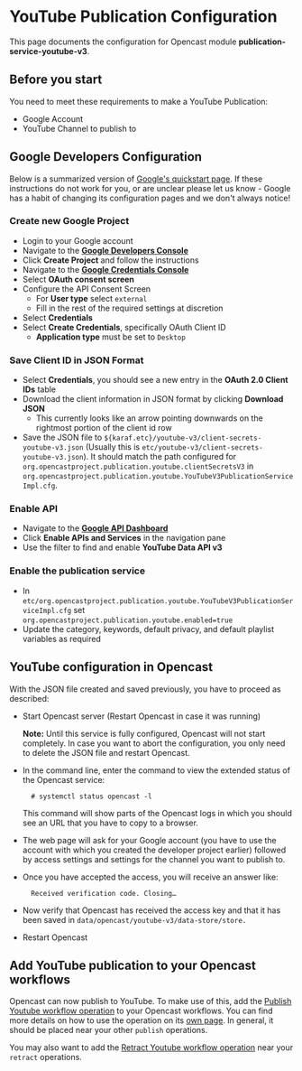 # YouTube Publication Configuration

This page documents the configuration for Opencast module **publication-service-youtube-v3**.

## Before you start

You need to meet these requirements to make a YouTube Publication:

- Google Account
- YouTube Channel to publish to


## Google Developers Configuration

Below is a summarized version of [Google's quickstart page][googledoc].  If these
instructions do not work for you, or are unclear please let us know - Google has a habit of changing its configuration
pages and we don't always notice!

### Create new Google Project

- Login to your Google account
- Navigate to the [**Google Developers Console**][googledevconsole]
- Click **Create Project** and follow the instructions
- Navigate to the [**Google Credentials Console**][googleapiconsole]
- Select **OAuth consent screen**
- Configure the API Consent Screen
  - For **User type** select `external` 
  - Fill in the rest of the required settings at discretion
- Select **Credentials**
- Select **Create Credentials**, specifically OAuth Client ID
  - **Application type** must be set to `Desktop`


### Save Client ID in JSON Format

- Select **Credentials**, you should see a new entry in the **OAuth 2.0 Client IDs** table
- Download the client information in JSON format by clicking **Download JSON**
    - This currently looks like an arrow pointing downwards on the rightmost portion of the client id row
- Save the JSON file to `${karaf.etc}/youtube-v3/client-secrets-youtube-v3.json` (Usually this is
  `etc/youtube-v3/client-secrets-youtube-v3.json`). It should match the path configured for
  `org.opencastproject.publication.youtube.clientSecretsV3` in
  `org.opencastproject.publication.youtube.YouTubeV3PublicationServiceImpl.cfg`.

### Enable API

- Navigate to the [**Google API Dashboard**][googledashboard]
- Click **Enable APIs and Services** in the navigation pane
- Use the filter to find and enable **YouTube Data API v3**


### Enable the publication service

- In `etc/org.opencastproject.publication.youtube.YouTubeV3PublicationServiceImpl.cfg` set `org.opencastproject.publication.youtube.enabled=true`
- Update the category, keywords, default privacy, and default playlist variables as required

## YouTube configuration in Opencast

With the JSON file created and saved previously, you have to proceed as described:

- Start Opencast server (Restart Opencast in case it was running)

    **Note:** Until this service is fully configured, Opencast will not start completely. In case you
    want to abort the configuration, you only need to delete the JSON file and restart Opencast.

- In the command line, enter the command to view the extended status of the Opencast service:

        # systemctl status opencast -l

    This command will show parts of the Opencast logs in which you should see an URL that you have to copy to a browser.

- The web page will ask for your Google account (you have to use the account with which you created the developer
  project earlier) followed by access settings and settings for the channel you want to publish to.

- Once you have accepted the access, you will receive an answer like:

        Received verification code. Closing…

- Now verify that Opencast has received the access key and that it has been saved in
  `data/opencast/youtube-v3/data-store/store.`

- Restart Opencast


## Add YouTube publication to your Opencast workflows

Opencast can now publish to YouTube. To make use of this, add the [Publish Youtube workflow operation](../workflowoperationhandlers/publish-youtube-woh.md)
to your Opencast workflows. You can find more details on how to use the operation on its [own page]((../workflowoperationhandlers/publish-youtube-woh.md)).
In general, it should be placed near your other `publish` operations.

You may also want to add the [Retract Youtube workflow operation](../workflowoperationhandlers/retract-youtube-woh.md) 
near your `retract` operations.



[googledevconsole]: https://console.developers.google.com/project
[googledoc]: https://developers.google.com/youtube/registering_an_application
[googleapiconsole]: https://console.developers.google.com/apis/credentials
[googledashboard]: https://console.developers.google.com/apis/dashboard
